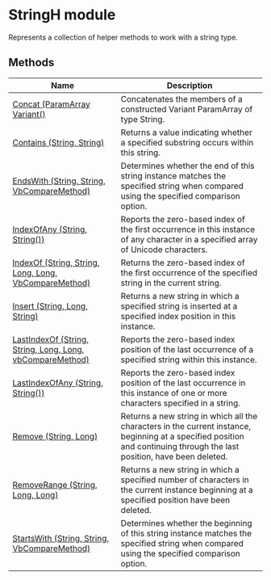 # StringH module

Represents a collection of helper methods to work with a string type.

## Methods

|Name|Description|
|-|-|
|[Concat (ParamArray Variant()](./Concat.md)|Concatenates the members of a constructed Variant ParamArray of type String.|
|[Contains (String, String)](./Contains.md)|Returns a value indicating whether a specified substring occurs within this string.|
|[EndsWith (String, String, VbCompareMethod)](./EndsWith.md)|Determines whether the end of this string instance matches the specified string when compared using the specified comparison option.|
|[IndexOfAny (String, String())](./IndexOfAny.md)|Reports the zero-based index of the first occurrence in this instance of any character in a specified array of Unicode characters.|
|[IndexOf (String, String, Long, Long, VbCompareMethod)](./IndexOf.md)|Returns the zero-based index of the first occurrence of the specified string in the current string.|
|[Insert (String, Long, String)](./Insert.md)|Returns a new string in which a specified string is inserted at a specified index position in this instance.|
|[LastIndexOf (String, String, Long, Long, vbCompareMethod)](./LastIndexOf.md)|Reports the zero-based index position of the last occurrence of a specified string within this instance.|
|[LastIndexOfAny (String, String())](./LastIndexOfAny.md)|Reports the zero-based index position of the last occurrence in this instance of one or more characters specified in a string.|
|[Remove (String, Long)](./Remove.md)|Returns a new string in which all the characters in the current instance, beginning at a specified position and continuing through the last position, have been deleted.|
|[RemoveRange (String, Long, Long)](./RemoveRange.md)|Returns a new string in which a specified number of characters in the current instance beginning at a specified position have been deleted.|
|[StartsWith (String, String, VbCompareMethod)](./StartsWith.md)|Determines whether the beginning of this string instance matches the specified string when compared using the specified comparison option.|